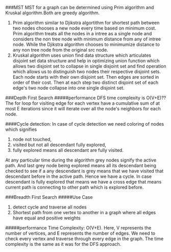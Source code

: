 ###MST
MST for a graph can be determined using Prim algorithm and Kruskal algorithm.Both are greedy algorithm. 
1. Prim algorithm similar to Djikstra algortithm for shortest path between two nodes chooses a new node every time based on minimum cost. Prim algorithm treats all the nodes in a intree as a single node and considers the non tree node with minimum distance from any of intree node. While the Djikstra algorithm chooses to minimumize distance to any non tree node from the original src node.
2. Kruskal algorithm uses union find data structure which articulates disjoint set data structure and help in optimizing union function which allows two disjoint set to collapse in single disjoint set and find operation which allows us to distinguish two nodes their respective disjoint sets. Each node starts with their own disjoint set. Then edges are sorted in order of their cost. Then at each step two distinct disjoint set of each edge's two node   collapse into one single disjoint set.

###Depth First Search
#####performance
DFS time complexity is O(V+E)??The for loop for visiting edge for each vertex have a cumulative sum of at most E iterations since it will iterate over all the node's neighbors for each node. 

####Cycle detection:
In case of cycle detection we need coloring of nodes which signifies 
1. node not touched, 
2. visited but not all descendant fully explored, 
3. fully explored means all descendant are fully visited. 

At any particular time during the algorithm grey nodes signify the active path. And last grey node being explored means all its descendant being checked to see if a any descendant is grey means that we have visited that descendant before in the active path. Hence we have a cycle. In case descendant is fully explored that means we have a cross edge that means current path is connecting to other path which is explored before.

###Breadth First Search
#####Use Case
1. detect cycle and traverse all nodes
2. Shortest path from one vertex to another in a graph where all edges have equal and positive weights

#####performance
Time Complexity: O(V+E). Here, V represents the number of vertices, and E represents the number of edges. We need to check every vertex and traverse through every edge in the graph. The time complexity is the same as it was for the DFS approach.